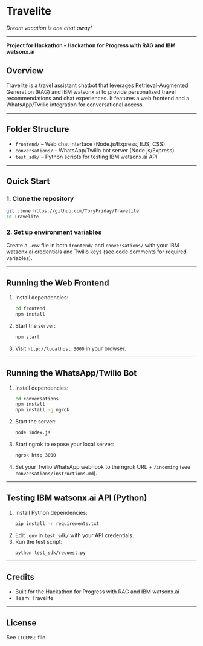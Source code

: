 # Travelite

_Dream vacation is one chat away!_

---

**Project for Hackathon - Hackathon for Progress with RAG and IBM watsonx.ai**

## Overview
Travelite is a travel assistant chatbot that leverages Retrieval-Augmented Generation (RAG) and IBM watsonx.ai to provide personalized travel recommendations and chat experiences. It features a web frontend and a WhatsApp/Twilio integration for conversational access.

---

## Folder Structure
- `frontend/` – Web chat interface (Node.js/Express, EJS, CSS)
- `conversations/` – WhatsApp/Twilio bot server (Node.js/Express)
- `test_sdk/` – Python scripts for testing IBM watsonx.ai API

---

## Quick Start

### 1. Clone the repository
```bash
git clone https://github.com/ToryFriday/Travelite
cd Travelite
```

### 2. Set up environment variables
Create a `.env` file in both `frontend/` and `conversations/` with your IBM watsonx.ai credentials and Twilio keys (see code comments for required variables).

---

## Running the Web Frontend
1. Install dependencies:
   ```bash
   cd frontend
   npm install
   ```
2. Start the server:
   ```bash
   npm start
   ```
3. Visit `http://localhost:3000` in your browser.

---

## Running the WhatsApp/Twilio Bot
1. Install dependencies:
   ```bash
   cd conversations
   npm install
   npm install -g ngrok
   ```
2. Start the server:
   ```bash
   node index.js
   ```
3. Start ngrok to expose your local server:
   ```bash
   ngrok http 3000
   ```
4. Set your Twilio WhatsApp webhook to the ngrok URL + `/incoming` (see `conversations/instructions.md`).

---

## Testing IBM watsonx.ai API (Python)
1. Install Python dependencies:
   ```bash
   pip install -r requirements.txt
   ```
2. Edit `.env` in `test_sdk/` with your API credentials.
3. Run the test script:
   ```bash
   python test_sdk/request.py
   ```

---

## Credits
- Built for the Hackathon for Progress with RAG and IBM watsonx.ai
- Team: Travelite

---

## License
See `LICENSE` file.
